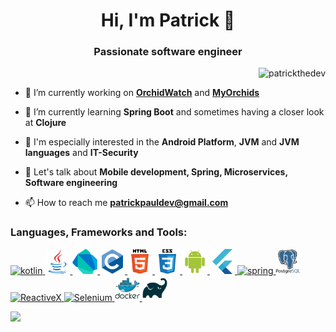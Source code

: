 <h1 align="center">Hi, I'm Patrick 👋</h1>
<h3 align="center">Passionate software engineer</h3>

<p align="right"> 
  <img src="https://komarev.com/ghpvc/?username=patrickthedev&label=Profile%20views&color=165d95&style=plastic" alt="patrickthedev" /> 
</p>

- 🔭 I’m currently working on [**OrchidWatch**](https://github.com/PatrickTheDev/OrchidWatch) and [**MyOrchids**](https://github.com/PatrickTheDev/MyOrchids)

- 🌱 I’m currently learning **Spring Boot** and sometimes having a closer look at **Clojure**

- 👀 I'm especially interested in the **Android Platform**, **JVM** and **JVM languages** and **IT-Security**

- 💬 Let's talk about **Mobile development, Spring, Microservices, Software engineering**

- 📫 How to reach me [**patrickpauldev@gmail.com**](mailto:patrickpauldev@gmail.com)

<h3 align="left">Languages, Frameworks and Tools:</h3>
<p align="left">
  <a href="https://kotlinlang.org" target="_blank">
    <img src="https://www.vectorlogo.zone/logos/kotlinlang/kotlinlang-icon.svg" alt="kotlin" width="40" height="40"/>
  </a>
    <a href="https://www.java.com" target="_blank">
    <img src="https://raw.githubusercontent.com/devicons/devicon/master/icons/java/java-original.svg" alt="java" width="40" height="40"/>
  </a>
  <a href="https://dart.dev/" target="_blank">
    <img src="https://raw.githubusercontent.com/devicons/devicon/master/icons/dart/dart-original.svg" alt="dart" width="40" height="40"/>
  </a>
  <a href="https://clang.llvm.org/" target="_blank">
    <img src="https://raw.githubusercontent.com/devicons/devicon/master/icons/c/c-original.svg" alt="c" width="40" height="40"/>
  </a>
  <a href="https://www.w3.org/html/" target="_blank">
    <img src="https://raw.githubusercontent.com/devicons/devicon/master/icons/html5/html5-original-wordmark.svg" alt="html5" width="40" height="40"/>
  </a>
  <a href="https://www.w3schools.com/css/" target="_blank">
    <img src="https://raw.githubusercontent.com/devicons/devicon/master/icons/css3/css3-original-wordmark.svg" alt="css3" width="40" height="40"/>
  </a>
  <a href="https://developer.android.com/" target="_blank">
    <img src="https://raw.githubusercontent.com/devicons/devicon/master/icons/android/android-plain.svg" alt="android" width="40" height="40"/>
  </a>
  <a href="https://flutter.dev/" target="_blank">
    <img src="https://raw.githubusercontent.com/devicons/devicon/master/icons/flutter/flutter-original.svg" alt="flutter" width="40" height="40"/>
  </a>
  <a href="https://spring.io/" target="_blank">
    <img src="https://www.vectorlogo.zone/logos/springio/springio-icon.svg" alt="spring" width="40" height="40"/>
  </a> 
   <a href="https://www.postgresql.org" target="_blank">
    <img src="https://raw.githubusercontent.com/devicons/devicon/master/icons/postgresql/postgresql-original-wordmark.svg" alt="postgresql" width="40" height="40"/>
  </a>
  </a>
  <a href="https://reactivex.io/" target="_blank">
    <img src="https://reactivex.io/assets/Rx_Logo_S.png" width="40" alt="ReactiveX"/>
  </a>
  <a href="https://selenium.dev" target="_blank">
    <img src="https://selenium.dev/images/selenium_logo_square_green.png" width="40" alt="Selenium"/>
  </a>
  <a href="https://www.docker.com/" target="_blank">
    <img src="https://raw.githubusercontent.com/devicons/devicon/master/icons/docker/docker-original-wordmark.svg" alt="docker" width="40" height="40"/>
  </a>
  <a href="https://www.gradle.org/" target="_blank">
    <img src="https://raw.githubusercontent.com/devicons/devicon/master/icons/gradle/gradle-plain.svg" alt="gradle" width="40" height="40"/>
  </a>
</p>

![](https://hit.yhype.me/github/profile?user_id=69093169)
